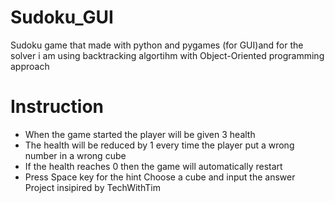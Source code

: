 # Sudoku_GUI
Sudoku game that made with python and pygames (for GUI)and for the solver i am using backtracking algortihm with Object-Oriented programming approach

# Instruction
- When the game started the player will be given 3 health
- The health will be reduced by 1 every time the player put a wrong number in a wrong cube
- If the health reaches 0 then the game will automatically restart
- Press Space key for the hint
Choose a cube and input the answer 
Project insipired by TechWithTim
